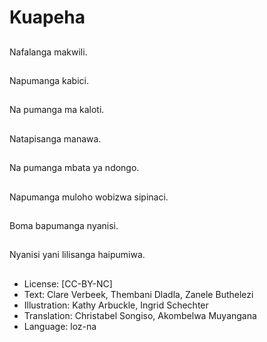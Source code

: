 # Kuapeha

##
Nafalanga makwili.

##
Napumanga kabici.

##
Na pumanga ma kaloti.

##
Natapisanga manawa.

##
Na pumanga mbata ya ndongo.

##
Napumanga muloho wobizwa sipinaci.

##
Boma bapumanga nyanisi.

##
Nyanisi yani lilisanga haipumiwa.

##
* License: [CC-BY-NC]
* Text: Clare Verbeek, Thembani Dladla, Zanele Buthelezi
* Illustration: Kathy Arbuckle, Ingrid Schechter
* Translation: Christabel Songiso, Akombelwa Muyangana
* Language: loz-na
